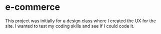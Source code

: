 # e-commerce

This project was initially for a design class where I created the UX for the site. I wanted to test my coding skills and see if I could code it.